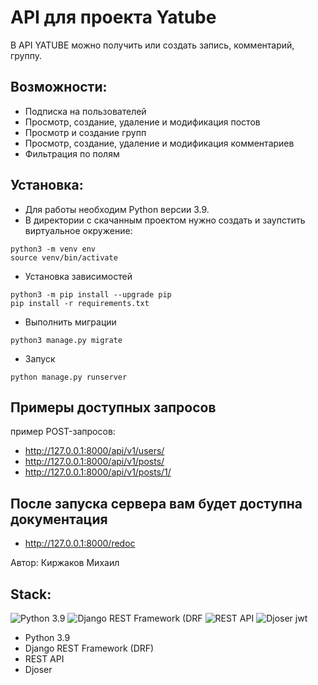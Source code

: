 # API для проекта Yatube

В API YATUBE можно получить или создать запись, комментарий, группу.

## Возможности:

- Подписка на пользователей
- Просмотр, создание, удаление и модификация постов
- Просмотр и создание групп
- Просмотр, создание, удаление и модификация комментариев
- Фильтрация по полям

## Установка:

- Для работы необходим Python версии 3.9.
- В директории с скачанным проектом нужно создать и заупстить виртуальное окружение:
  
```
python3 -m venv env
source venv/bin/activate
```

- Установка зависимостей

```
python3 -m pip install --upgrade pip
pip install -r requirements.txt
```

- Выполнить миграции

```
python3 manage.py migrate
```

- Запуск

```
python manage.py runserver
```

## Примеры доступных запросов

пример POST-запросов:

- http://127.0.0.1:8000/api/v1/users/
- http://127.0.0.1:8000/api/v1/posts/
- http://127.0.0.1:8000/api/v1/posts/1/

## После запуска сервера вам будет доступна документация

- http://127.0.0.1:8000/redoc

Автор: Киржаков Михаил

## Stack:

![Python 3.9](https://img.shields.io/badge/Python-3.9-brightgreen.svg?style=flat&logo=python&logoColor=white)
![Django REST Framework (DRF](https://img.shields.io/badge/Django%20REST%20Framework%20(DRF)-red?style=flat)
![REST API](https://img.shields.io/badge/REST%20API-00ff9d?style=flat)
![Djoser jwt](https://img.shields.io/badge/Djoser-jwt-00a5ff?style=flat)





- Python 3.9
- Django REST Framework (DRF)
- REST API
- Djoser
